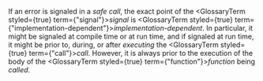  



If an error is signaled in a *safe call*, the exact point of the <GlossaryTerm styled={true} term={"signal"}><i>signal</i></GlossaryTerm> is <GlossaryTerm styled={true} term={"implementation-dependent"}><i>implementation-dependent</i></GlossaryTerm>. In particular, it might be signaled at compile time or at run time, and if signaled at run time, it might be prior to, during, or after *executing* the <GlossaryTerm styled={true} term={"call"}><i>call</i></GlossaryTerm>. However, it is always prior to the execution of the body of the <GlossaryTerm styled={true} term={"function"}><i>function</i></GlossaryTerm> being *called*. 



